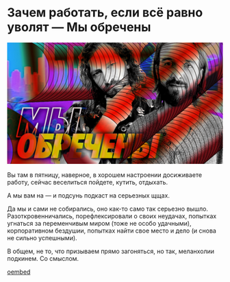 # Зачем работать, если всё равно уволят — Мы обречены

![preview](./preview.jpg)

Вы там в пятницу, наверное, в хорошем настроении досиживаете работу, сейчас веселиться пойдете, кутить, отдыхать. 

А мы вам на — и подсунь подкаст на серьезных щщах.

Да мы и сами не собирались, оно как-то само так серьезно вышло. Разоткровенничались, порефлексировали о своих неудачах, попытках угнаться за переменчивым миром (тоже не особо удачными), корпоративном бездушии, попытках найти свое место и дело (и снова не сильно успешными).

В общем, не то, что призываем прямо загоняться, но так, меланхолии подкинем. Со смыслом. 

[oembed](https://www.youtube.com/watch?v=4B8t1pIn9vE)